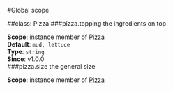 #Global scope
<a name="Pizza"></a>

##class: Pizza
<a name="Pizza#topping"></a>
###pizza.topping
the ingredients on top

**Scope**: instance member of [Pizza](#Pizza)  
**Default**: `mud, lettuce`  
**Type**: `string`  
**Since**: v1.0.0  
<a name="Pizza#size"></a>
###pizza.size
the general size

**Scope**: instance member of [Pizza](#Pizza)  
  
